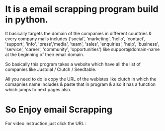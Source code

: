 # It is a email scrapping program build in python.

It basically targets the domain of the companies in different countries & every company mails includes 
('social', 'marketing', 'hello', 'contact', 'support', 'info', 'press','media', 'team', 'sales', 'enquiries', 'help', 'business', 'service', 'career', 'community', 'opportunities') like 
support@domain-name
at the beginning of their email domain.

So basically this program takes a website which have all the list of companies like Justdial / Clutch / Seedtable.
 
All you need to do is copy the URL of the webistes like clutch in which the comapnies name includes & paste that in program & also it has a function which jumps to next pages also.

# So Enjoy email Scrapping

For video instruction just click the URL : 
